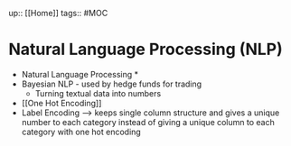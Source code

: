 up:: [[Home]]
tags:: #MOC
# Natural Language Processing (NLP)
- Natural Language Processing *
- Bayesian NLP - used by hedge funds for trading
	- Turning textual data into numbers 
- [[One Hot Encoding]]
- Label Encoding --> keeps single column structure and gives a unique number to each category instead of giving a unique column to each category with one hot encoding
